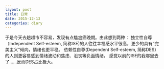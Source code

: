 ```yaml
---
layout: post
title: 日常
date: 2015-12-13
categories: diary
---
```


于是今天去趟超市不容易，发现有点尴尬癌晚期。由此想到两种：
独立性自尊（Independent Self-esteem, 简称ISE)的人往往幸福感水平很高，更少的具有”完美主义“倾向，情绪也更平稳。
依赖性自尊(Dependent Self-esteem, 简称DES）
的人则更容易感到情绪波动和焦虑、沮丧等负面情绪。
感觉以前的ISE的我哪里去了……反而DES占比极大。